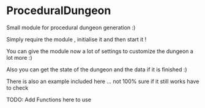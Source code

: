# ProceduralDungeon


Small module for procedural dungeon generation :)

Simply require the module , initialise it and then start it !

You can give the module now a lot of settings to customize
the dungeon a lot more :)

Also you can get the state of the dungeon and the data
if it is finished :)

There is also an example included here ... not 100% sure if it still works have to check


TODO: Add Functions here to use
